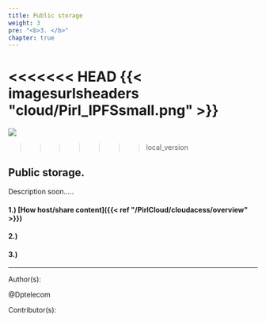 ```yaml
---
title: Public storage
weight: 3
pre: "<b>3. </b>"
chapter: true
---
```

<<<<<<< HEAD
{{< imagesurlsheaders "cloud/Pirl_IPFSsmall.png"  >}}
=======
![](/PirlCloud/images/Pirl_IPFSsmall.png)
>>>>>>> local_version


## Public storage.

Description soon.....



#### 1.) [How host/share content]({{< ref "/PirlCloud/cloudacess/overview" >}})
#### 2.) 
#### 3.) 













---
Author(s):


@Dptelecom


Contributor(s):
